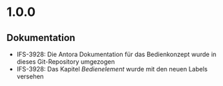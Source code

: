 # 1.0.0
## Dokumentation
- IFS-3928: Die Antora Dokumentation für das Bedienkonzept wurde in dieses Git-Repository umgezogen
- IFS-3928: Das Kapitel *Bedienelement* wurde mit den neuen Labels versehen
